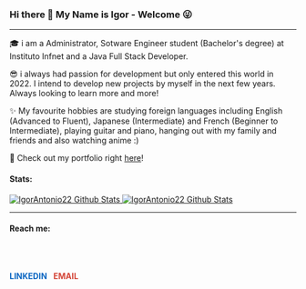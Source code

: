 ### Hi there 👋 My Name is Igor - Welcome 😜

* * *

🎓 i am a Administrator, Sotware Engineer student (Bachelor's degree) at Instituto Infnet and a Java Full Stack Developer.

😎 i always had passion for development but only entered this world in 2022. I intend to develop new projects by myself in the next few years. Always looking to learn more and more!

✨ My favourite hobbies are studying foreign languages including English (Advanced to Fluent), Japanese (Intermediate) and French (Beginner to Intermediate), playing guitar and piano, hanging out with my family and friends and also watching anime :)

🚀 Check out my portfolio right [here](https://porfolio-angular-igor.web.app/)!



<!--
**IgorAntonio22/IgorAntonio22** is a ✨ _special_ ✨ repository because its `README.md` (this file) appears on your GitHub profile.

Here are some ideas to get you started:

- 🔭 I’m currently working on ...
- 🌱 I’m currently learning ...
- 👯 I’m looking to collaborate on ...
- 🤔 I’m looking for help with ...
- 💬 Ask me about ...
- 📫 How to reach me: ...
- 😄 Pronouns: ...
- ⚡ Fun fact: ...
-->
#### Stats:
<a href="https://github.com/IgorAntonio22">  
<img alt="IgorAntonio22 Github Stats" src="https://github-readme-stats-permanent.vercel.app/api?username=IgorAntonio22&show_icons=true&theme=panda"/>
</a>
<a href="https://github.com/IgorAntonio22"> 
<img alt="IgorAntonio22 Github Stats" src="https://github-readme-stats-permanent.vercel.app/api/top-langs/?username=IgorAntonio22&layout=compact&show_icons=true&theme=dracula"/>
</a>

* * *


#### Reach me:
<br><br>

<a href="https://www.linkedin.com/in/igorantonio22/" rel="nofollow noreferrer" style="color:#0A66C2; font-weight:bold; text-decoration:none;">
  LINKEDIN
</a> &nbsp;

<a href="mailto:igorantonio052000@gmail.com" rel="nofollow noreferrer" style="color:#D44638; font-weight:bold; text-decoration:none;">
  EMAIL
</a>

